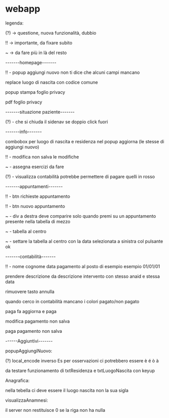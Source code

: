 # webapp
legenda:

(?) -> questione, nuova funzionalità, dubbio

!! -> importante, da fixare subito

~ -> da fare più in là del resto

-------homepage-------

!! - popup aggiungi nuovo non ti dice che alcuni campi mancano

replace luogo di nascita con codice comune

popup stampa foglio privacy

pdf foglio privacy


-------situazione paziente-------

(?) - che si chiuda il sidenav se doppio click fuori


-------info-------

combobox per luogo di nascita e residenza nel popup aggiorna (le stesse di aggiungi nuovo)

!! - modifica non salva le modifiche

~ - assegna esercizi da fare

(?) - visualizza contabilità potrebbe permettere di pagare quelli in rosso 


-------appuntamenti-------

!! - btn richieste appuntamento

!! - btn nuovo appuntamento

~ - div a destra deve comparire solo quando premi su un appuntamento presente nella tabella di mezzo

~ - tabella al centro

~ - settare la tabella al centro con la data selezionata a sinistra col pulsante ok


-------contabilità-------

!! - nome cognome data pagamento al posto di esempio esempio 01/01/01

prendere descrizione da descrizione intervento con stesso anaid e stessa data

rimuovere tasto annulla

quando cerco in contabilità mancano i colori pagato/non pagato

paga fa aggiorna e paga

modifica pagamento non salva

paga pagamento non salva

------Aggiuntivi-------

popupAggiungiNuovo:

(?) local_encode inverso Es per osservazioni ci potrebbero essere è é ò à

da testare funzionamento di txtResidenza e txtLuogoNascita con keyup


Anagrafica:

nella tebella ci deve essere il luogo nascita non la sua sigla

visualizzaAnamnesi:

il server non restituisce 0 se la riga non ha nulla
